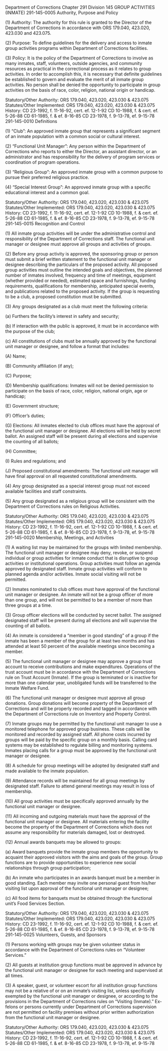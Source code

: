Department of Corrections
Chapter 291
Division 145
GROUP ACTIVITIES (INMATE)
291-145-0005
Authority, Purpose and Policy

(1) Authority: The authority for this rule is granted to the Director of the Department of Corrections in accordance with ORS 179.040, 423.020, 423.030 and 423.075.

(2) Purpose: To define guidelines for the delivery and access to inmate group activities programs within Department of Corrections facilities.

(3) Policy: It is the policy of the Department of Corrections to involve as many inmates, staff, volunteers, outside agencies, and community resources as practical in the correctional process as it relates to group activities. In order to accomplish this, it is necessary that definite guidelines be established to govern and evaluate the merit of all inmate group activities. No person shall be denied the opportunity to participate in group activities on the basis of race, color, religion, national origin or handicap.

Statutory/Other Authority: ORS 179.040, 423.020, 423.030 & 423.075
Statutes/Other Implemented: ORS 179.040, 423.020, 423.030 & 423.075
History:
CD 23-1992, f. 11-16-92, cert. ef. 12-1-92
CD 10-1988, f. & cert. ef. 5-26-88
CD 61-1985, f. & ef. 8-16-85
CD 23-1978, f. 9-13-78, ef. 9-15-78
291-145-0010
Definitions

(1) “Club”: An approved inmate group that represents a significant segment of an inmate population with a common social or cultural interest.

(2) “Functional Unit Manager”: Any person within the Department of Corrections who reports to either the Director, an assistant director, or an administrator and has responsibility for the delivery of program services or coordination of program operations.

(3) “Religious Group”: An approved inmate group with a common purpose to pursue their preferred religious practice.

(4) “Special Interest Group”: An approved inmate group with a specific educational interest and a common goal.

Statutory/Other Authority: ORS 179.040, 423.020, 423.030 & 423.075
Statutes/Other Implemented: ORS 179.040, 423.020, 423.030 & 423.075
History:
CD 23-1992, f. 11-16-92, cert. ef. 12-1-92
CD 10-1988, f. & cert. ef. 5-26-88
CD 61-1985, f. & ef. 8-16-85
CD 23-1978, f. 9-13-78, ef. 9-15-78
291-145-0015
Recognition and Control

(1) All inmate group activities will be under the administrative control and responsibility of the Department of Corrections staff. The functional unit manager or designee must approve all groups and activities of groups.

(2) Before any group activity is approved, the sponsoring group or person must submit a brief written statement to the functional unit manager or designee describing the particulars of the proposed activity. All proposed group activities must outline the intended goals and objectives, the planned number of inmates involved, frequency and time of meetings, equipment (whether provided or needed), estimated space and furnishings, funding requirements, qualifications for membership, anticipated special events, and publications related to the proposed activity. If the group is requesting to be a club, a proposed constitution must be submitted.

(3) Any groups designated as a club must meet the following criteria:

(a) Furthers the facility’s interest in safety and security;

(b) If interaction with the public is approved, it must be in accordance with the purpose of the club;

(c) All constitutions of clubs must be annually approved by the functional unit manager or designee, and follow a format that includes:

(A) Name;

(B) Community affiliation (if any);

(C) Purpose;

(D) Membership qualifications: Inmates will not be denied permission to participate on the basis of race, color, religion, national origin, age or handicap;

(E) Government structure;

(F) Officer’s duties;

(G) Elections: All inmates elected to club offices must have the approval of the functional unit manager or designee. All elections will be held by secret ballot. An assigned staff will be present during all elections and supervise the counting of all ballots;

(H) Committee;

(I) Rules and regulations; and

(J) Proposed constitutional amendments: The functional unit manager will have final approval on all requested constitutional amendments.

(4) Any group designated as a special interest group must not exceed available facilities and staff constraints.

(5) Any group designated as a religious group will be consistent with the Department of Corrections rules on Religious Activities.

Statutory/Other Authority: ORS 179.040, 423.020, 423.030 & 423.075
Statutes/Other Implemented: ORS 179.040, 423.020, 423.030 & 423.075
History:
CD 23-1992, f. 11-16-92, cert. ef. 12-1-92
CD 10-1988, f. & cert. ef. 5-26-88
CD 61-1985, f. & ef. 8-16-85
CD 23-1978, f. 9-13-78, ef. 9-15-78
291-145-0020
Membership, Meetings, and Activities

(1) A waiting list may be maintained for the groups with limited membership. The functional unit manager or designee may deny, revoke, or suspend individual or group activities for inmate conduct that is disruptive to group activities or institutional operations. Group activities must follow an agenda approved by designated staff. Inmate group activities will conform to planned agenda and/or activities. Inmate social visiting will not be permitted.

(2) Inmates nominated to club offices must have approval of the functional unit manager or designee. An inmate will not be a group officer of more than one group, and will not be permitted to be a member of more than three groups at a time.

(3) Group officer elections will be conducted by secret ballot. The assigned designated staff will be present during all elections and will supervise the counting of all ballots.

(4) An inmate is considered a “member in good standing” of a group if the inmate has been a member of the group for at least two months and has attended at least 50 percent of the available meetings since becoming a member.

(5) The functional unit manager or designee may approve a group trust account to receive contributions and make expenditures. Operations of the trust account must be in accordance with the Department of Corrections rule on Trust Account (Inmate). If the group is terminated or is inactive for more than one calendar year, unobligated funds will be transferred to the Inmate Welfare Fund.

(6) The functional unit manager or designee must approve all group donations. Group donations will become property of the Department of Corrections and will be properly recorded and tagged in accordance with the Department of Corrections rule on Inventory and Property Control.

(7) Inmate groups may be permitted by the functional unit manager to use a monitored telephone for approved group business. These calls will be monitored and recorded by assigned staff. All phone costs incurred by groups will be paid by the specific group on a monthly basis. Calling card systems may be established to regulate billing and monitoring systems. Inmates placing calls for a group must be approved by the functional unit manager or designee.

(8) A schedule for group meetings will be adopted by designated staff and made available to the inmate population.

(9) Attendance records will be maintained for all group meetings by designated staff. Failure to attend general meetings may result in loss of membership.

(10) All group activities must be specifically approved annually by the functional unit manager or designee.

(11) All incoming and outgoing materials must have the approval of the functional unit manager or designee. All materials entering the facility become the property of the Department of Corrections which does not assume any responsibility for materials damaged, lost or destroyed.

(12) Annual awards banquets may be allowed to groups:

(a) Award banquets provide the inmate group members the opportunity to acquaint their approved visitors with the aims and goals of the group. Group functions are to provide opportunities to experience new social relationships through group participation;

(b) An inmate who participates in an awards banquet must be a member in good standing. Each member may invite one personal guest from his/her visiting list upon approval of the functional unit manager or designee;

(c) All food items for banquets must be obtained through the functional unit’s Food Services Section.

Statutory/Other Authority: ORS 179.040, 423.020, 423.030 & 423.075
Statutes/Other Implemented: ORS 179.040, 423.020, 423.030 & 423.075
History:
CD 23-1992, f. 11-16-92, cert. ef. 12-1-92
CD 10-1988, f. & cert. ef. 5-26-88
CD 61-1985, f. & ef. 8-16-85
CD 23-1978, f. 9-13-78, ef. 9-15-78
291-145-0025
Volunteers, Guests, and Sponsors

(1) Persons working with groups may be given volunteer status in accordance with the Department of Corrections rules on “Volunteer Services.”

(2) All guests at institution group functions must be approved in advance by the functional unit manager or designee for each meeting and supervised at all times.

(3) A speaker, guest, or volunteer escort for all institution group functions may not be a relative of or on an inmate’s visiting list, unless specifically exempted by the functional unit manager or designee, or according to the provisions in the Department of Corrections rules on “Visiting (Inmate).” Ex-felons or persons currently under Department of Corrections supervision are not permitted on facility premises without prior written authorization from the functional unit manager or designee.

Statutory/Other Authority: ORS 179.040, 423.020, 423.030 & 423.075
Statutes/Other Implemented: ORS 179.040, 423.020, 423.030 & 423.075
History:
CD 23-1992, f. 11-16-92, cert. ef. 12-1-92
CD 10-1988, f. & cert. ef. 5-26-88
CD 61-1985, f. & ef. 8-16-85
CD 23-1978, f. 9-13-78, ef. 9-15-78